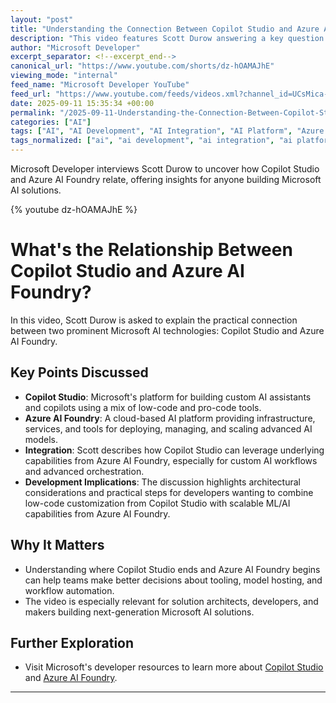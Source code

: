 ```yaml
---
layout: "post"
title: "Understanding the Connection Between Copilot Studio and Azure AI Foundry"
description: "This video features Scott Durow answering a key question about the relationship between Copilot Studio and Azure AI Foundry. It explores how these two Microsoft technologies complement each other in AI application development, highlighting their integration points and practical considerations for builders."
author: "Microsoft Developer"
excerpt_separator: <!--excerpt_end-->
canonical_url: "https://www.youtube.com/shorts/dz-hOAMAJhE"
viewing_mode: "internal"
feed_name: "Microsoft Developer YouTube"
feed_url: "https://www.youtube.com/feeds/videos.xml?channel_id=UCsMica-v34Irf9KVTh6xx-g"
date: 2025-09-11 15:35:34 +00:00
permalink: "/2025-09-11-Understanding-the-Connection-Between-Copilot-Studio-and-Azure-AI-Foundry.html"
categories: ["AI"]
tags: ["AI", "AI Development", "AI Integration", "AI Platform", "Azure AI Foundry", "Copilot", "Copilot Studio", "Low Code AI", "Microsoft AI", "Microsoft Developer", "OneDevQuestion", "Scott Durow", "Videos"]
tags_normalized: ["ai", "ai development", "ai integration", "ai platform", "azure ai foundry", "copilot", "copilot studio", "low code ai", "microsoft ai", "microsoft developer", "onedevquestion", "scott durow", "videos"]
---
```


Microsoft Developer interviews Scott Durow to uncover how Copilot Studio and Azure AI Foundry relate, offering insights for anyone building Microsoft AI solutions.<!--excerpt_end-->

{% youtube dz-hOAMAJhE %}

# What's the Relationship Between Copilot Studio and Azure AI Foundry?

In this video, Scott Durow is asked to explain the practical connection between two prominent Microsoft AI technologies: Copilot Studio and Azure AI Foundry.

## Key Points Discussed

- **Copilot Studio**: Microsoft's platform for building custom AI assistants and copilots using a mix of low-code and pro-code tools.
- **Azure AI Foundry**: A cloud-based AI platform providing infrastructure, services, and tools for deploying, managing, and scaling advanced AI models.
- **Integration**: Scott describes how Copilot Studio can leverage underlying capabilities from Azure AI Foundry, especially for custom AI workflows and advanced orchestration.
- **Development Implications**: The discussion highlights architectural considerations and practical steps for developers wanting to combine low-code customization from Copilot Studio with scalable ML/AI capabilities from Azure AI Foundry.

## Why It Matters

- Understanding where Copilot Studio ends and Azure AI Foundry begins can help teams make better decisions about tooling, model hosting, and workflow automation.
- The video is especially relevant for solution architects, developers, and makers building next-generation Microsoft AI solutions.

## Further Exploration

- Visit Microsoft's developer resources to learn more about [Copilot Studio](https://aka.ms/copilotstudio) and [Azure AI Foundry](https://aka.ms/azureaifoundry).

---
